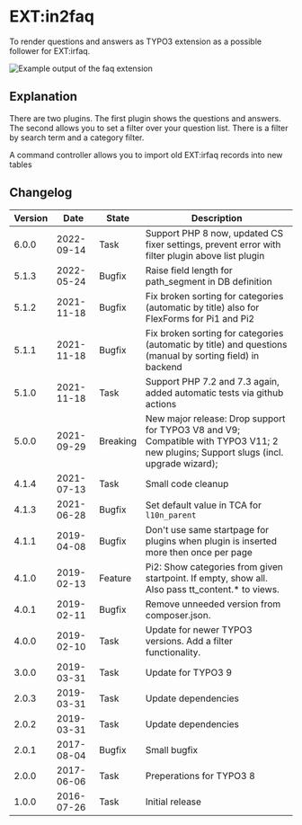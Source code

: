 # EXT:in2faq

To render questions and answers as TYPO3 extension as a possible follower for EXT:irfaq.

![Example output of the faq extension](Documentation/Images/screenshot_in2faq_frontend.png "Example output")

## Explanation

There are two plugins. The first plugin shows the questions and answers. The second allows you to set a filter over your
question list. There is a filter by search term and a category filter.

A command controller allows you to import old EXT:irfaq records into new tables

## Changelog

| Version | Date       | State      | Description                                                                                                                          |
|---------|------------| ---------- |--------------------------------------------------------------------------------------------------------------------------------------|
| 6.0.0   | 2022-09-14 | Task       | Support PHP 8 now, updated CS fixer settings, prevent error with filter plugin above list plugin                                     |
| 5.1.3   | 2022-05-24 | Bugfix     | Raise field length for path_segment in DB definition                                                                                 |
| 5.1.2   | 2021-11-18 | Bugfix     | Fix broken sorting for categories (automatic by title) also for FlexForms for Pi1 and Pi2                                            |
| 5.1.1   | 2021-11-18 | Bugfix     | Fix broken sorting for categories (automatic by title) and questions (manual by sorting field) in backend                            |
| 5.1.0   | 2021-11-18 | Task       | Support PHP 7.2 and 7.3 again, added automatic tests via github actions                                                              |
| 5.0.0   | 2021-09-29 | Breaking   | New major release: Drop support for TYPO3 V8 and V9; Compatible with TYPO3 V11; 2 new plugins; Support slugs (incl. upgrade wizard); |
| 4.1.4   | 2021-07-13 | Task       | Small code cleanup                                                                                                                   |
| 4.1.3   | 2021-06-28 | Bugfix     | Set default value in TCA for `l10n_parent`                                                                                           |
| 4.1.1   | 2019-04-08 | Bugfix     | Don't use same startpage for plugins when plugin is inserted more then once per page                                                 |
| 4.1.0   | 2019-02-13 | Feature    | Pi2: Show categories from given startpoint. If empty, show all. Also pass tt_content.* to views.                                     |
| 4.0.1   | 2019-02-11 | Bugfix     | Remove unneeded version from composer.json.                                                                                          |
| 4.0.0   | 2019-02-10 | Task       | Update for newer TYPO3 versions. Add a filter functionality.                                                                         |
| 3.0.0   | 2019-03-31 | Task       | Update for TYPO3 9                                                                                                                   |
| 2.0.3   | 2019-03-31 | Task       | Update dependencies                                                                                                                  |
| 2.0.2   | 2019-03-31 | Task       | Update dependencies                                                                                                                  |
| 2.0.1   | 2017-08-04 | Bugfix     | Small bugfix                                                                                                                         |
| 2.0.0   | 2017-06-06 | Task       | Preperations for TYPO3 8                                                                                                             |
| 1.0.0   | 2016-07-26 | Task       | Initial release                                                                                                                      |


